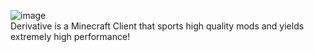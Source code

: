 ![image](https://user-images.githubusercontent.com/36015585/178020533-7fc0a398-81e8-4572-a3fc-7139c6f3cc09.png)\
Derivative is a Minecraft Client that sports high quality mods and yields extremely high performance!

